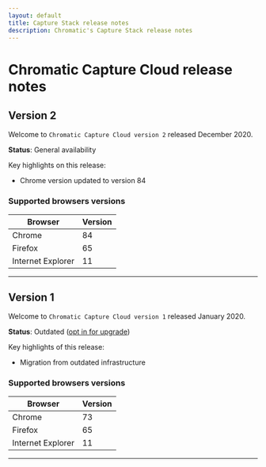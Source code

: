 ```yaml
---
layout: default
title: Capture Stack release notes
description: Chromatic's Capture Stack release notes
---
```


# Chromatic Capture Cloud release notes

## Version 2

Welcome to `Chromatic Capture Cloud version 2` released December 2020.

**Status**: General availability

Key highlights on this release:

- Chrome version updated to version 84

### Supported browsers versions

| Browser           | Version |
|-------------------|---------|
| Chrome            | 84      |
| Firefox           | 65      |
| Internet Explorer | 11      |

---

## Version 1

Welcome to `Chromatic Capture Cloud version 1` released January 2020.

**Status**: Outdated ([opt in for upgrade](infrastructure-upgrades#opt-in-to-upgrade))

Key highlights of this release:

- Migration from outdated infrastructure

### Supported browsers versions

| Browser           | Version |
|-------------------|---------|
| Chrome            | 73      |
| Firefox           | 65      |
| Internet Explorer | 11      |

---